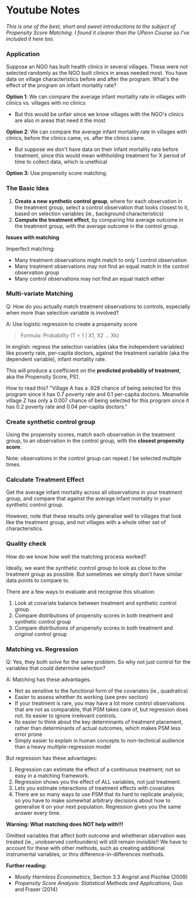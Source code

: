 # Youtube Notes

*This is one of the best, short and sweet introductions to the subject of Propensity Score Matching. I found it clearer than the UPenn Course so I've included it here too.*



### Application

Suppose an NGO has built health clinics in several villages. These were not selected randomly as the NGO built clinics in areas needed most. You have data on village characteristics before and after the program. What's the effect of the program on infant mortality rate? 

**Option 1**: We can compare the average infant mortality rate in villages with clinics vs. villages with no clinics

 * But this would be unfair since we know villages with the NGO's clinics are also in areas that need it the most  

**Option 2**: We can compare the average infant mortality rate in villages with clinics, before the clinics came, vs. after the clinics came. 

* But suppose we don't have data on their infant mortality rate before treatment, since this would mean withholding treatment for X period of time to collect data, which is unethical 

**Option 3**: Use propensity score matching. 

### The Basic Idea

1. **Create a new synthetic control group**, where for each observation in the treatment group, select a control observation that looks closest to it, based on selection variables (ie., background characteristics)
2. **Compute the treatment effect**, by comparing hte average outcome in the treatment group, with the average outcome in the control group. 

**Issues with matching**

Imperfect matching: 

* Many treatment observations might match to only 1 control observation 
* Many treatment observations may not find an equal match in the control observation group 
* Many control observations may not find an equal match either 

### Multi-variate Matching 

Q: How do you actually match treatment observations to controls, especially when more than selection variable is involved? 

A: Use logistic regression to create a propensity score

> Formula: Probability (T = 1 | X1, X2 ... Xk) 

In english: regress the selection variables (aka the independent variables) like poverty rate, per-capita doctors, against the treatment variable (aka the dependent variable), infant mortality rate. 

This will produce a coefficient on the **predicted probabiliy of treatment**, aka the Propensity Score, PS1. 

How to read this? "Village A has a .928 chance of being selected for this program since it has 0.7 poverty rate and 0.1 per-capita doctors. Meanwhile village Z has only a 0.007 chance of being selected for this program since it has 0.2 poverty rate and 0.04 per-capita doctors." 

### Create synthetic control group

Using the propensity scores, match each observation in the treatment group, to an observation in the control group, with the **closest propensity score**. 

Note: observations in the control group can repeat / be selected multiple times. 

### Calculate Treatment Effect

Get the average infant mortality across all observations in your treatment group, and compare that against the average infant mortality in your synthetic control group. 

However, note that these results only generalise well to villages that look like the treatment group, and not villages with a whole other set of characteristics. 

### Quality check

How do we know how well the matching process worked? 

Ideally, we want the synthetic control group to look as close to the treatment group as possible. But sometimes we simply don't have similar data points to compare to. 

There are a few ways to evaluate and recognise this situation: 

1. Look at covariate balance between treatment and synthetic control group 
2. Compare distributions of propensity scores in both treatment and synthetic control group 
3. Compare distributions of propensity scores in both treatment and *original* control group 

### Matching vs. Regression

Q: Yes, they both solve for the same problem. So why not just control for the variables that could determine selection? 

A: Matching has these advantages. 

* Not as sensitive to the functional form of the covariates (ie., quadratics)
* Easier to assess whether its working (see prev section)
* If your treatment is rare, you may have a lot more control observations that are not as comparable, that PSM takes care of, but regression does not. Its easier to ignore irrelevant controls. 
* Its easier to think about the key determinants of treatment placement, rather than determinants of actual outcomes, which makes PSM less error prone 
* Simply easier to explain in human concepts to non-technical audience than a heavy multiple-regression model 

But regression has these advantages:

1. Regression can estimate the effect of a continuous treatment; not so easy in a matching framework.  
2. Regression shows you the effect of ALL variables, not just treatment. 
3. Lets you estimate interactions of treatment effects with covariates
4. There are so many ways to use PSM that its hard to replicate analysis; so you have to make somewhat arbitrary decisions about how to generalise it on your next population. Regression gives you the same answer every time. 

**Warning: What matching does NOT help with!!!**

Omitted variables that affect both outcome and whetheran obervation was treated (ie., unobserved confounders) will still remain invisible!! We have to account for these with other methods, such as creating additional instrumental variables, or thru difference-in-differences methods. 

**Further reading:**

* *Mostly Harmless Econometrics*, Section 3.3 Angrist and Pischke (2009)
* *Propensity Score Analysis: Statistical Methods and Applications*, Guo and Fraser (2014) 
